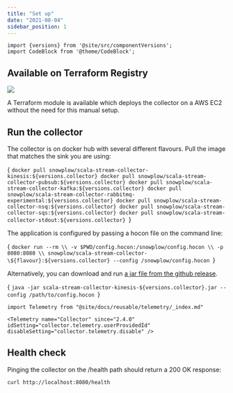 ```yaml
---
title: "Set up"
date: "2021-08-04"
sidebar_position: 1
---
```


```mdx-code-block
import {versions} from '@site/src/componentVersions';
import CodeBlock from '@theme/CodeBlock';
```

## Available on Terraform Registry

[![](https://img.shields.io/static/v1?label=Terraform&message=Registry&color=7B42BC&logo=terraform)](https://registry.terraform.io/modules/snowplow-devops/collector-kinesis-ec2/aws/latest)

A Terraform module is available which deploys the collector on a AWS EC2 without the need for this manual setup.

## Run the collector

The collector is on docker hub with several different flavours. Pull the image that matches the sink you are using:

<CodeBlock language="bash">{
`docker pull snowplow/scala-stream-collector-kinesis:${versions.collector}
docker pull snowplow/scala-stream-collector-pubsub:${versions.collector}
docker pull snowplow/scala-stream-collector-kafka:${versions.collector}
docker pull snowplow/scala-stream-collector-rabbitmq-experimental:${versions.collector}
docker pull snowplow/scala-stream-collector-nsq:${versions.collector}
docker pull snowplow/scala-stream-collector-sqs:${versions.collector}
docker pull snowplow/scala-stream-collector-stdout:${versions.collector}
`}</CodeBlock>

The application is configured by passing a hocon file on the command line:

<CodeBlock language="bash">{
`docker run --rm \\
  -v $PWD/config.hocon:/snowplow/config.hocon \\
  -p 8080:8080 \\
  snowplow/scala-stream-collector-\${flavour}:${versions.collector} --config /snowplow/config.hocon
`}</CodeBlock>

Alternatively, you can download and run [a jar file from the github release](https://github.com/snowplow/stream-collector/releases).

<CodeBlock language="bash">{
`java -jar scala-stream-collector-kinesis-${versions.collector}.jar --config /path/to/config.hocon
`}</CodeBlock>

```mdx-code-block
import Telemetry from "@site/docs/reusable/telemetry/_index.md"

<Telemetry name="Collector" since="2.4.0" idSetting="collector.telemetry.userProvidedId" disableSetting="collector.telemetry.disable" />
```

## Health check

Pinging the collector on the /health path should return a 200 OK response:

```bash
curl http://localhost:8080/health
```
